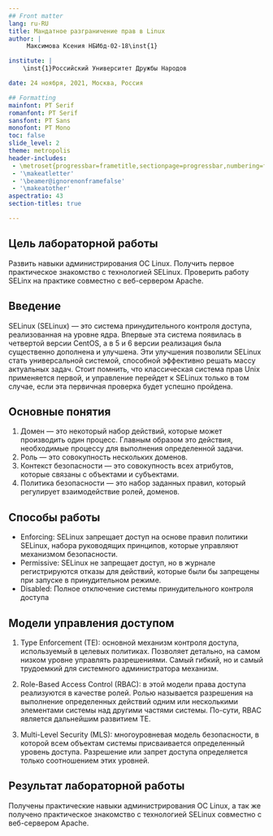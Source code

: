 ```yaml
---
## Front matter
lang: ru-RU
title: Мандатное разграничение прав в Linux
author: |
	 Максимова Ксения НБИбд-02-18\inst{1}

institute: |
	\inst{1}Российский Университет Дружбы Народов

date: 24 ноября, 2021, Москва, Россия

## Formatting
mainfont: PT Serif
romanfont: PT Serif
sansfont: PT Sans
monofont: PT Mono
toc: false
slide_level: 2
theme: metropolis
header-includes: 
 - \metroset{progressbar=frametitle,sectionpage=progressbar,numbering=fraction}
 - '\makeatletter'
 - '\beamer@ignorenonframefalse'
 - '\makeatother'
aspectratio: 43
section-titles: true

---
```


## Цель лабораторной работы 

Развить навыки администрирования ОС Linux. Получить первое практическое знакомство с технологией SELinux.
Проверить работу SELinx на практике совместно с веб-сервером Apache.

## Введение

SELinux (SELinux) — это система принудительного контроля доступа, реализованная на уровне ядра. 
Впервые эта система появилась в четвертой версии CentOS, а в 5 и 6 версии реализация была существенно дополнена и улучшена. 
Эти улучшения позволили SELinux стать универсальной системой, способной эффективно решать массу актуальных задач. 
Стоит помнить, что классическая система прав Unix применяется первой, и управление перейдет к SELinux только в том случае, 
если эта первичная проверка будет успешно пройдена.

## Основные понятия 

1. Домен — это некоторый набор действий, которые может производить один процесс. Главным образом это действия, необходимые процессу для выполнения определенной задачи.
2. Роль — это совокупность нескольких доменов.
3. Контекст безопасности — это совокупность всех атрибутов, которые связаны с объектами и субъектами.
4. Политика безопасности — это набор заданных правил, который регулирует взаимодействие ролей, доменов.

## Способы работы

- Enforcing: SELinux запрещает доступ на основе правил политики SELinux, набора руководящих принципов, которые управляют механизмом безопасности.
- Permissive: SELinux не запрещает доступ, но в журнале регистрируются отказы для действий, которые были бы запрещены при запуске в принудительном режиме.
- Disabled: Полное отключение системы принудительного контроля доступа

## Модели управления доступом 

1. Type Enforcement (TE): основной механизм контроля доступа, используемый в целевых политиках. 
Позволяет детально, на самом низком уровне управлять разрешениями. 
Самый гибкий, но и самый трудоемкий для системного администратора механизм.

2. Role-Based Access Control (RBAC): в этой модели права доступа реализуются в качестве ролей. 
Ролью называется разрешения на выполнение определенных действий одним или несколькими элементами системы над другими частями системы. 
По-сути, RBAC является дальнейшим развитием TE.

3. Multi-Level Security (MLS): многоуровневая модель безопасности, 
в которой всем объектам системы присваивается определенный уровень доступа. 
Разрешение или запрет доступа определяется только соотношением этих уровней.


## Результат лабораторной работы

Получены практические навыки администрирования ОС Linux, а так же получено практическое знакомство с технологией SELinux совместно с веб-сервером Apache.

 





